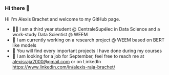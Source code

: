 ### Hi there 👋

<!--
**Kolmobatem/Kolmobatem** is a ✨ _special_ ✨ repository because its `README.md` (this file) appears on your GitHub profile.

Here are some ideas to get you started:

- 🔭 I’m currently working on ...
- 🌱 I’m currently learning ...
- 👯 I’m looking to collaborate on ...
- 🤔 I’m looking for help with ...
- 💬 Ask me about ...
- 📫 How to reach me: ...
- 😄 Pronouns: ...
- ⚡ Fun fact: ...
-->

Hi I'm Alexis Brachet and welcome to my GitHub page.

- 👨‍🎓 I am a third year student @ CentraleSupélec in Data Science and a work-study Data Scientist @ WEEM
- 🔭 I am currently working on a research project @ WEEM based on BERT like models
- 🚀 You will find every important projects I have done during my courses
- 👀 I am looking for a job for September, feel free to reach me at alexisraja2000@gmail.com or on LinkedIn https://www.linkedin.com/in/alexis-raja-brachet/
